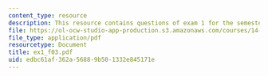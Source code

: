 ```yaml
---
content_type: resource
description: This resource contains questions of exam 1 for the semester, fall 2003.
file: https://ol-ocw-studio-app-production.s3.amazonaws.com/courses/14-30-introduction-to-statistical-method-in-economics-spring-2006/edbc61af362a56889b501332e845171e_ex1_f03.pdf
file_type: application/pdf
resourcetype: Document
title: ex1_f03.pdf
uid: edbc61af-362a-5688-9b50-1332e845171e
---
```

